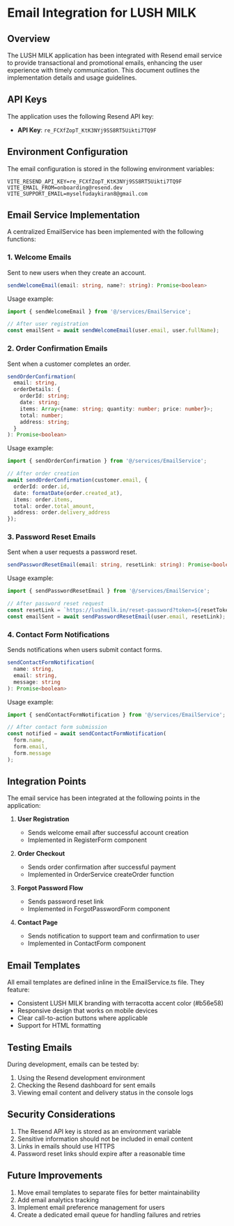 # Email Integration for LUSH MILK

## Overview

The LUSH MILK application has been integrated with Resend email service to provide transactional and promotional emails, enhancing the user experience with timely communication. This document outlines the implementation details and usage guidelines.

## API Keys

The application uses the following Resend API key:

- **API Key**: `re_FCXfZopT_KtK3NYj9SS8RT5Uikti7TQ9F`

## Environment Configuration

The email configuration is stored in the following environment variables:

```
VITE_RESEND_API_KEY=re_FCXfZopT_KtK3NYj9SS8RT5Uikti7TQ9F
VITE_EMAIL_FROM=onboarding@resend.dev
VITE_SUPPORT_EMAIL=myselfudaykiran8@gmail.com
```

## Email Service Implementation

A centralized EmailService has been implemented with the following functions:

### 1. Welcome Emails

Sent to new users when they create an account.

```typescript
sendWelcomeEmail(email: string, name?: string): Promise<boolean>
```

Usage example:
```typescript
import { sendWelcomeEmail } from '@/services/EmailService';

// After user registration
const emailSent = await sendWelcomeEmail(user.email, user.fullName);
```

### 2. Order Confirmation Emails

Sent when a customer completes an order.

```typescript
sendOrderConfirmation(
  email: string, 
  orderDetails: {
    orderId: string;
    date: string;
    items: Array<{name: string; quantity: number; price: number}>;
    total: number;
    address: string;
  }
): Promise<boolean>
```

Usage example:
```typescript
import { sendOrderConfirmation } from '@/services/EmailService';

// After order creation
await sendOrderConfirmation(customer.email, {
  orderId: order.id,
  date: formatDate(order.created_at),
  items: order.items,
  total: order.total_amount,
  address: order.delivery_address
});
```

### 3. Password Reset Emails

Sent when a user requests a password reset.

```typescript
sendPasswordResetEmail(email: string, resetLink: string): Promise<boolean>
```

Usage example:
```typescript
import { sendPasswordResetEmail } from '@/services/EmailService';

// After password reset request
const resetLink = `https://lushmilk.in/reset-password?token=${resetToken}`;
const emailSent = await sendPasswordResetEmail(user.email, resetLink);
```

### 4. Contact Form Notifications

Sends notifications when users submit contact forms.

```typescript
sendContactFormNotification(
  name: string,
  email: string,
  message: string
): Promise<boolean>
```

Usage example:
```typescript
import { sendContactFormNotification } from '@/services/EmailService';

// After contact form submission
const notified = await sendContactFormNotification(
  form.name,
  form.email,
  form.message
);
```

## Integration Points

The email service has been integrated at the following points in the application:

1. **User Registration**
   - Sends welcome email after successful account creation
   - Implemented in RegisterForm component

2. **Order Checkout**
   - Sends order confirmation after successful payment
   - Implemented in OrderService createOrder function

3. **Forgot Password Flow**
   - Sends password reset link
   - Implemented in ForgotPasswordForm component

4. **Contact Page**
   - Sends notification to support team and confirmation to user
   - Implemented in ContactForm component

## Email Templates

All email templates are defined inline in the EmailService.ts file. They feature:

- Consistent LUSH MILK branding with terracotta accent color (#b56e58)
- Responsive design that works on mobile devices
- Clear call-to-action buttons where applicable
- Support for HTML formatting

## Testing Emails

During development, emails can be tested by:

1. Using the Resend development environment
2. Checking the Resend dashboard for sent emails
3. Viewing email content and delivery status in the console logs

## Security Considerations

1. The Resend API key is stored as an environment variable
2. Sensitive information should not be included in email content
3. Links in emails should use HTTPS
4. Password reset links should expire after a reasonable time

## Future Improvements

1. Move email templates to separate files for better maintainability
2. Add email analytics tracking
3. Implement email preference management for users
4. Create a dedicated email queue for handling failures and retries 